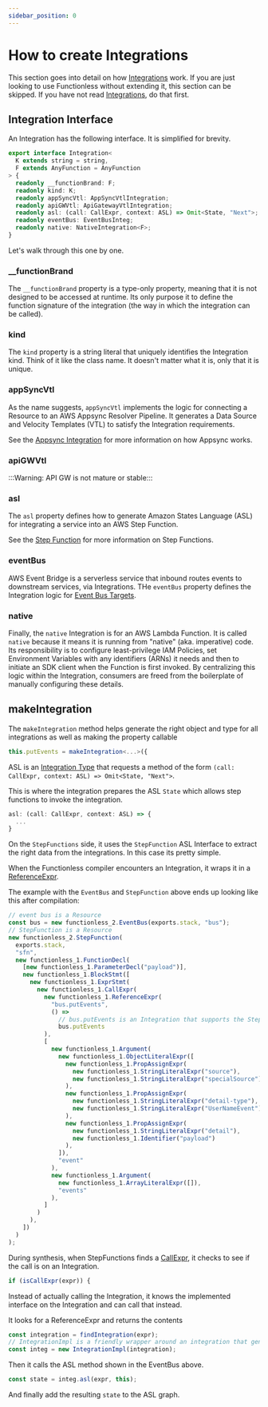 ```yaml
---
sidebar_position: 0
---
```


# How to create Integrations

This section goes into detail on how [Integrations](./concepts/integration/) work. If you are just looking to use Functionless without extending it, this section can be skipped. If you have not read [Integrations](./concepts/integration/), do that first.

## Integration Interface

An Integration has the following interface. It is simplified for brevity.

```ts
export interface Integration<
  K extends string = string,
  F extends AnyFunction = AnyFunction
> {
  readonly __functionBrand: F;
  readonly kind: K;
  readonly appSyncVtl: AppSyncVtlIntegration;
  readonly apiGWVtl: ApiGatewayVtlIntegration;
  readonly asl: (call: CallExpr, context: ASL) => Omit<State, "Next">;
  readonly eventBus: EventBusInteg;
  readonly native: NativeIntegration<F>;
}
```

Let's walk through this one by one.

### \_\_functionBrand

The `__functionBrand` property is a type-only property, meaning that it is not designed to be accessed at runtime. Its only purpose it to define the function signature of the integration (the way in which the integration can be called).

### kind

The `kind` property is a string literal that uniquely identifies the Integration kind. Think of it like the class name. It doesn't matter what it is, only that it is unique.

### appSyncVtl

As the name suggests, `appSyncVtl` implements the logic for connecting a Resource to an AWS Appsync Resolver Pipeline. It generates a Data Source and Velocity Templates (VTL) to satisfy the Integration requirements.

See the [Appsync Integration](./concepts/appsync/index.md) for more information on how Appsync works.

### apiGWVtl

:::Warning: API GW is not mature or stable:::

### asl

The `asl` property defines how to generate Amazon States Language (ASL) for integrating a service into an AWS Step Function.

See the [Step Function](./concepts/step-function/index.md) for more information on Step Functions.

### eventBus

AWS Event Bridge is a serverless service that inbound routes events to downstream services, via Integrations. THe `eventBus` property defines the Integration logic for [Event Bus Targets](./concepts/event-bridge/integrations.md).

### native

Finally, the `native` Integration is for an AWS Lambda Function. It is called `native` because it means it is running from "native" (aka. imperative) code. Its responsibility is to configure least-privilege IAM Policies, set Environment Variables with any identifiers (ARNs) it needs and then to initiate an SDK client when the Function is first invoked. By centralizing this logic within the Integration, consumers are freed from the boilerplate of manually configuring these details.

## makeIntegration

The `makeIntegration` method helps generate the right object and type for all integrations as well as making the property callable

```ts
this.putEvents = makeIntegration<...>({
```

ASL is an [Integration Type](./integration-types.md) that requests a method of the form `(call: CallExpr, context: ASL) => Omit<State, "Next">`.

This is where the integration prepares the ASL `State` which allows step functions to invoke the integration.

```ts
asl: (call: CallExpr, context: ASL) => {
  ...
}
```

On the `StepFunctions` side, it uses the `StepFunction` ASL Interface to extract the right data from the integrations. In this case its pretty simple.

When the Functionless compiler encounters an Integration, it wraps it in a [ReferenceExpr](../api/classes/ReferenceExpr.md).

The example with the `EventBus` and `StepFunction` above ends up looking like this after compilation:

```js
// event bus is a Resource
const bus = new functionless_2.EventBus(exports.stack, "bus");
// StepFunction is a Resource
new functionless_2.StepFunction(
  exports.stack,
  "sfn",
  new functionless_1.FunctionDecl(
    [new functionless_1.ParameterDecl("payload")],
    new functionless_1.BlockStmt([
      new functionless_1.ExprStmt(
        new functionless_1.CallExpr(
          new functionless_1.ReferenceExpr(
            "bus.putEvents",
            () =>
              // bus.putEvents is an Integration that supports the StepFunction ASL Integration Type
              bus.putEvents
          ),
          [
            new functionless_1.Argument(
              new functionless_1.ObjectLiteralExpr([
                new functionless_1.PropAssignExpr(
                  new functionless_1.StringLiteralExpr("source"),
                  new functionless_1.StringLiteralExpr("specialSource")
                ),
                new functionless_1.PropAssignExpr(
                  new functionless_1.StringLiteralExpr("detail-type"),
                  new functionless_1.StringLiteralExpr("UserNameEvent")
                ),
                new functionless_1.PropAssignExpr(
                  new functionless_1.StringLiteralExpr("detail"),
                  new functionless_1.Identifier("payload")
                ),
              ]),
              "event"
            ),
            new functionless_1.Argument(
              new functionless_1.ArrayLiteralExpr([]),
              "events"
            ),
          ]
        )
      ),
    ])
  )
);
```

During synthesis, when StepFunctions finds a [CallExpr](../api/classes/CallExpr.md), it checks to see if the call is on an Integration.

```ts
if (isCallExpr(expr)) {
```

Instead of actually calling the Integration, it knows the implemented interface on the Integration and can call that instead.

It looks for a ReferenceExpr and returns the contents

```ts
const integration = findIntegration(expr);
// IntegrationImpl is a friendly wrapper around an integration that generates consistent failures.
const integ = new IntegrationImpl(integration);
```

Then it calls the ASL method shown in the EventBus above.

```ts
const state = integ.asl(expr, this);
```

And finally add the resulting `state` to the ASL graph.
